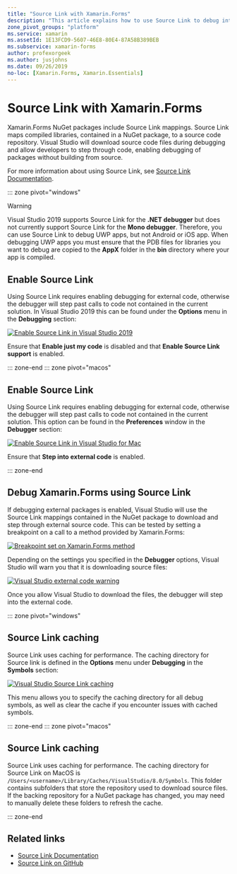```yaml
---
title: "Source Link with Xamarin.Forms"
description: "This article explains how to use Source Link to debug into Xamarin.Forms."
zone_pivot_groups: "platform"
ms.service: xamarin
ms.assetId: 1E13FCD9-5607-46E8-80E4-87A58B389BEB
ms.subservice: xamarin-forms
author: profexorgeek
ms.author: jusjohns
ms.date: 09/26/2019
no-loc: [Xamarin.Forms, Xamarin.Essentials]
---
```


# Source Link with Xamarin.Forms

Xamarin.Forms NuGet packages include Source Link mappings. Source Link maps compiled libraries, contained in a NuGet package, to a source code repository. Visual Studio will download source code files during debugging and allow developers to step through code, enabling debugging of packages without building from source.

For more information about using Source Link, see [Source Link Documentation](/dotnet/standard/library-guidance/sourcelink).

::: zone pivot="windows"

> [!WARNING]
> Visual Studio 2019 supports Source Link for the **.NET debugger** but does not currently support Source Link for the **Mono debugger**. Therefore, you can use Source Link to debug UWP apps, but not Android or iOS app. When debugging UWP apps you must ensure that the PDB files for libraries you want to debug are copied to the **AppX** folder in the **bin** directory where your app is compiled.

## Enable Source Link

Using Source Link requires enabling debugging for external code, otherwise the debugger will step past calls to code not contained in the current solution. In Visual Studio 2019 this can be found under the **Options** menu in the **Debugging** section:

[![Enable Source Link in Visual Studio 2019](sourcelink-images/sourcelink-enable-pc-cropped.png)](sourcelink-images/sourcelink-enable-pc.png#lightbox)

Ensure that **Enable just my code** is disabled and that **Enable Source Link support** is enabled.

::: zone-end
::: zone pivot="macos"

## Enable Source Link

Using Source Link requires enabling debugging for external code, otherwise the debugger will step past calls to code not contained in the current solution. This option can be found in the **Preferences** window in the **Debugger** section:

[![Enable Source Link in Visual Studio for Mac](sourcelink-images/sourcelink-enable-mac-cropped.png)](sourcelink-images/sourcelink-enable-mac.png#lightbox)

Ensure that **Step into external code** is enabled.

::: zone-end

## Debug Xamarin.Forms using Source Link

If debugging external packages is enabled, Visual Studio will use the Source Link mappings contained in the NuGet package to download and step through external source code. This can be tested by setting a breakpoint on a call to a method provided by Xamarin.Forms:

[![Breakpoint set on Xamarin.Forms method](sourcelink-images/breakpoint-cropped.png)](sourcelink-images/external-code-available.png#lightbox)

Depending on the settings you specified in the **Debugger** options, Visual Studio will warn you that it is downloading source files:

[![Visual Studio external code warning](sourcelink-images/external-code-cropped.png)](sourcelink-images/external-code-available.png#lightbox)

Once you allow Visual Studio to download the files, the debugger will step into the external code.

::: zone pivot="windows"

## Source Link caching

Source Link uses caching for performance. The caching directory for Source link is defined in the **Options** menu under **Debugging** in the **Symbols** section:

[![Visual Studio Source Link caching](sourcelink-images/sourcelink-caching-pc-cropped.png)](sourcelink-images/sourcelink-caching-pc.png#lightbox)

This menu allows you to specify the caching directory for all debug symbols, as well as clear the cache if you encounter issues with cached symbols.

::: zone-end
::: zone pivot="macos"

## Source Link caching

Source Link uses caching for performance. The caching directory for Source Link on MacOS is `/Users/<username>/Library/Caches/VisualStudio/8.0/Symbols`. This folder contains subfolders that store the repository used to download source files. If the backing repository for a NuGet package has changed, you may need to manually delete these folders to refresh the cache.

::: zone-end

## Related links

- [Source Link Documentation](/dotnet/standard/library-guidance/sourcelink)
- [Source Link on GitHub](https://github.com/dotnet/sourcelink)
